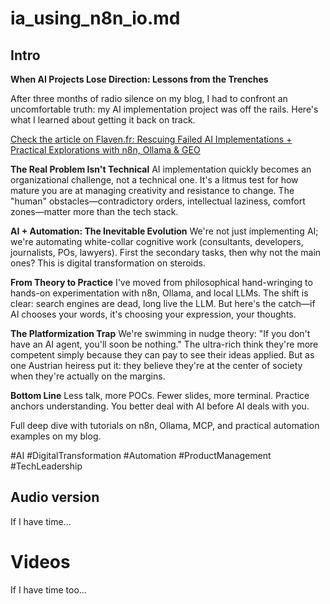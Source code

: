 # ia_using_n8n_io.md

## Intro

**When AI Projects Lose Direction: Lessons from the Trenches**

After three months of radio silence on my blog, I had to confront an uncomfortable truth: my AI implementation project was off the rails. Here's what I learned about getting it back on track.

[Check the article on Flaven.fr: Rescuing Failed AI Implementations + Practical Explorations with n8n, Ollama & GEO](https://wp.me/p3Vuhl-3oO)

**The Real Problem Isn't Technical**
AI implementation quickly becomes an organizational challenge, not a technical one. It's a litmus test for how mature you are at managing creativity and resistance to change. The "human" obstacles—contradictory orders, intellectual laziness, comfort zones—matter more than the tech stack.

**AI + Automation: The Inevitable Evolution**
We're not just implementing AI; we're automating white-collar cognitive work (consultants, developers, journalists, POs, lawyers). First the secondary tasks, then why not the main ones? This is digital transformation on steroids.

**From Theory to Practice**
I've moved from philosophical hand-wringing to hands-on experimentation with n8n, Ollama, and local LLMs. The shift is clear: search engines are dead, long live the LLM. But here's the catch—if AI chooses your words, it's choosing your expression, your thoughts.

**The Platformization Trap**
We're swimming in nudge theory: "If you don't have an AI agent, you'll soon be nothing." The ultra-rich think they're more competent simply because they can pay to see their ideas applied. But as one Austrian heiress put it: they believe they're at the center of society when they're actually on the margins.

**Bottom Line**
Less talk, more POCs. Fewer slides, more terminal. Practice anchors understanding. You better deal with AI before AI deals with you.

Full deep dive with tutorials on n8n, Ollama, MCP, and practical automation examples on my blog.

#AI #DigitalTransformation #Automation #ProductManagement #TechLeadership

## Audio version
If I have time...

# Videos
If I have time too...


